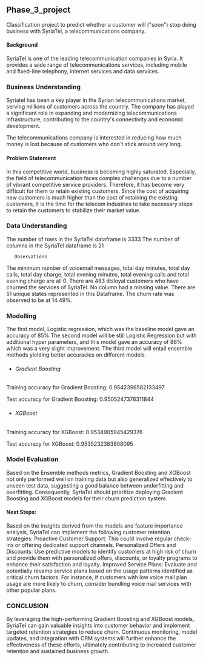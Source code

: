 ## Phase_3_project
Classification project to predict whether a customer will ("soon") stop doing business with SyriaTel, a telecommunications company.


#### Background

SyriaTel is one of the leading telecommunication companies in Syria. 
It provides a wide range of telecommunications services, including mobile and fixed-line telephony, internet services and data services.

### Business Understanding
Syriatel has been a key player in the Syrian telecommunications market, serving millions of customers across the country. The company has played a significant role in expanding and modernizing telecommunications infrastructure, contributing to the country's connectivity and economic development. 

The telecommunications company is interested in reducing how much money is lost because of customers who don't stick around very long.

#### Problem Statement
In this competitive world, business is becoming highly saturated. Especially, the field of telecommunication faces complex challenges
due to a number of vibrant competitive service providers. Therefore, it has become very difficult for them to retain existing customers. Since the cost of
acquiring new customers is much higher than the cost of retaining the existing customers, it is the time for the telecom
industries to take necessary steps to retain the customers to
stabilize their market value.

### Data Understanding

The number of rows in the SyriaTel dataframe is 3333
The number of columns in the SyriaTel dataframe is 21

       Observations
The minimum number of voicemail messages, total day minutes, total day calls, total day charge, total evening minutes, total evening calls and total evening charge are all 0.
There are 483 disloyal customers who have churned the services of SyriaTel.
No column had a missing value.
There are 51 unique states represented in this Dataframe.
The churn rate was observed to be at 14.49%.

### Modelling

The first model, Logistic regression, which was the baseline model gave an accuracy of 85%
The second model will be still Logistic Regression but with additional hyper parameters, and this model gave an accuracy of 86% which was a very slight improvement.
The third model will entail ensemble methods yielding better accuracies on different models.

* ###### Gradient Boosting

Training accuracy for Gradient Boosting: 0.9542396582133497

Test accuracy for Gradient Boosting: 0.9505247376311844

* ###### XGBoost

Training accuracy for XGBoost: 0.9534905945429376

Test accuracy for XGBoost: 0.9535232383808095


### Model Evaluation

Based on the Ensemble methods metrics, Gradient Boosting and XGBoost not only performed well on training data but also generalized effectively to unseen test data, suggesting a good balance between underfitting and overfitting.
Consequently, SyriaTel should prioritize deploying Gradient Boosting and XGBoost models for their churn prediction system.


 #### Next Steps:
 Based on the insights derived from the models and feature importance analysis, SyriaTel can implement the following customer retention strategies:
 Proactive Customer Support: This could involve regular check-ins or offering dedicated support channels.
 Personalized Offers and Discounts: Use predictive models to identify customers at high risk of churn and provide them with personalized offers, discounts, or 
 loyalty programs to enhance their satisfaction and loyalty.
 Improved Service Plans: Evaluate and potentially revamp service plans based on the usage patterns identified as critical churn factors. For instance, if customers 
 with low voice mail plan usage are more likely to churn, consider bundling voice mail services with other popular plans.


### CONCLUSION
By leveraging the high-performing Gradient Boosting and XGBoost models, SyriaTel can gain valuable insights into customer behavior and implement targeted retention strategies to reduce churn. Continuous monitoring, model updates, and integration with CRM systems will further enhance the effectiveness of these efforts, ultimately contributing to increased customer retention and sustained business growth.
